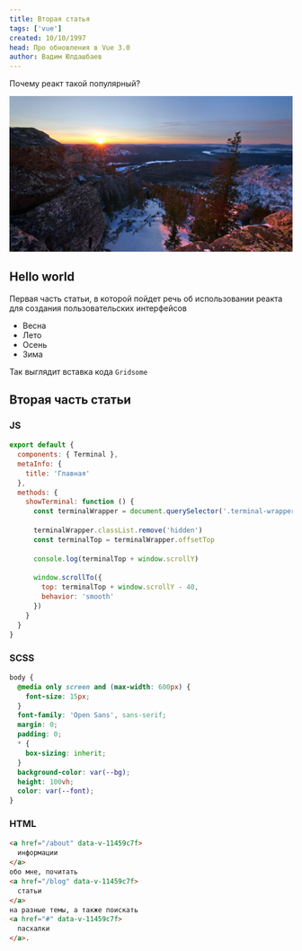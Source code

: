 ```yaml
---
title: Вторая статья
tags: ['vue']
created: 10/10/1997
head: Про обновления в Vue 3.0
author: Вадим Юлдашбаев
---
```


Почему реакт такой популярный?

![Тайга](./pic.jpg)

## Hello world

Первая часть статьи, в которой пойдет речь об использовании реакта для создания пользовательских интерфейсов

- Весна
- Лето
- Осень
- Зима

Так выглядит вставка кода `Gridsome`

## Вторая часть статьи

### JS

```javascript
export default {
  components: { Terminal },
  metaInfo: {
    title: 'Главная'
  },
  methods: {
    showTerminal: function () {
      const terminalWrapper = document.querySelector('.terminal-wrapper')

      terminalWrapper.classList.remove('hidden')
      const terminalTop = terminalWrapper.offsetTop

      console.log(terminalTop + window.scrollY)

      window.scrollTo({
        top: terminalTop + window.scrollY - 40,
        behavior: 'smooth'
      })
    }
  }
}
```

### SCSS

```SCSS
body {
  @media only screen and (max-width: 600px) {
    font-size: 15px;
  }
  font-family: 'Open Sans', sans-serif;
  margin: 0;
  padding: 0;
  * {
    box-sizing: inherit;
  }
  background-color: var(--bg);
  height: 100vh;
  color: var(--font);
}
```

### HTML

```HTML
<a href="/about" data-v-11459c7f>
  информации
</a>
обо мне, почитать
<a href="/blog" data-v-11459c7f>
  статьи
</a>
на разные темы, а также поискать
<a href="#" data-v-11459c7f>
  пасхалки
</a>.
```
